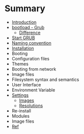 # Summary

* [Introduction](README.md)
* [bootload - Grub](bootload---grub.md)
    * [Difference](difference.md)
* [Start GRUB](start-grub.md)
* [Naming convention](naming-convention.md)
* [Installation](installation.md)
* Booting
* Configuration files
* Themes
* Booting from network
* Image files
* Filesystem syntax and semantics
* User Interface
* Environment Variable
* [Settings](settings.md)
    * [Images](images.md)
    * [Resolutions](resolutions.md)
* Re-install
* Modules
* Image files
* [Ref](ref.md)

